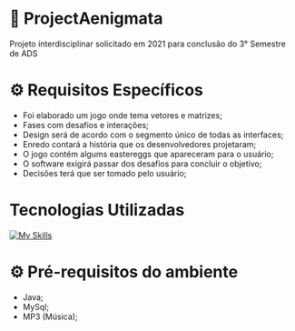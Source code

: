 # 📍 ProjectAenigmata
Projeto interdisciplinar solicitado em 2021 para conclusão do 3° Semestre de ADS

<h1> ⚙  Requisitos Específicos  </h1>

- Foi elaborado um jogo onde tema vetores e matrizes;
- Fases com desafios e interações;
- Design será de acordo com o segmento único de todas as interfaces;
- Enredo contará a história que os desenvolvedores projetaram;
- O jogo contém algums eastereggs que apareceram para o usuário; 
- O software exigirá passar dos desafios para concluir o objetivo; 
- Decisões terá que ser tomado pelo usuário;

<h1> Tecnologias Utilizadas</h1>

[![My Skills](https://skillicons.dev/icons?i=github,java,vscode)](https://skillicons.dev)
 </div>
<div>


<h1> ⚙  Pré-requisitos do ambiente  </h1>

- Java;
- MySql;
- MP3 (Música);
